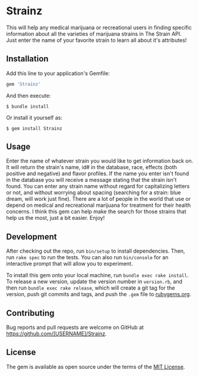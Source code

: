 # Strainz

This will help any medical marijuana or recreational users in finding specific information about all the varieties of marijuana strains in The Strain API.  Just enter the name of your favorite strain to learn all about it's attributes!

## Installation

Add this line to your application's Gemfile:

```ruby
gem 'Strainz'
```

And then execute:

    $ bundle install

Or install it yourself as:

    $ gem install Strainz

## Usage

Enter the name of whatever strain you would like to get information back on.  It will return the strain's name, id# in the database, race, effects (both positive and negative) and flavor profiles.  If the name you enter isn't found in the database you will receive a message stating that the strain isn't found.  You can enter any strain name without regard for capitalizing letters or not, and without worrying about spacing (searching for a strain: blue dream, will work just fine).  There are a lot of people in the world that use or depend on medical and recreational marijuana for treatment for their health concerns.  I think this gem can help make the search for those strains that help us the most, just a bit easier. Enjoy!

## Development

After checking out the repo, run `bin/setup` to install dependencies. Then, run `rake spec` to run the tests. You can also run `bin/console` for an interactive prompt that will allow you to experiment.

To install this gem onto your local machine, run `bundle exec rake install`. To release a new version, update the version number in `version.rb`, and then run `bundle exec rake release`, which will create a git tag for the version, push git commits and tags, and push the `.gem` file to [rubygems.org](https://rubygems.org).

## Contributing

Bug reports and pull requests are welcome on GitHub at https://github.com/[USERNAME]/Strainz.


## License

The gem is available as open source under the terms of the [MIT License](https://opensource.org/licenses/MIT).
